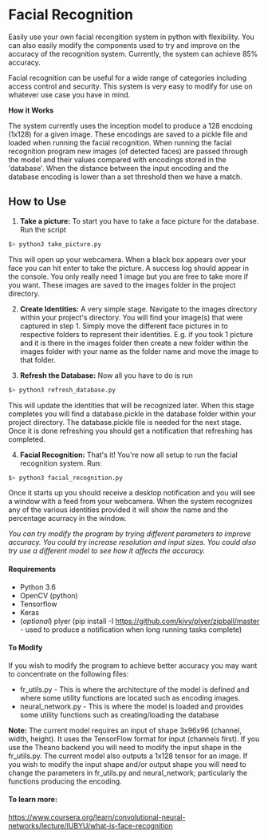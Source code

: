 # Facial Recognition

<!-- <img src="resources/facial-recognition-icon-100.png" alt="facial-recognition-icon"/> -->

Easily use your own facial recongition system in python with flexibility.
You can also easily modify the components used to try and improve on the
accuracy of the recognition system. Currently, the system can achieve 85% accuracy.

Facial recognition can be useful for a wide range of categories including
access control and security. This system is very easy to modify for use
on whatever use case you have in mind.

**How it Works**

The system currently uses the inception model to produce a 128 encdoing
(1x128) for a given image. These encodings are saved to a pickle file and
loaded when running the facial recognition. When running the facial recognition
program new images (of detected faces) are passed through the model and
their values compared with encodings stored in the 'database'. When the distance
between the input encoding and the database encoding is lower than a set threshold
then we have a match.


<!-- <img src="resources/face-numbers.png" alt="face-to-tensor" width="800" height="450"/> -->


## How to Use

1. **Take a picture:** To start you have to take a face picture for the database.
Run the script
```bash
$> python3 take_picture.py
```
This will open up your webcamera. When a black box appears over your face you
can hit enter to take the picture. A success log should appear in the console.
You only really need 1 image but you are free to take more if you want. These
images are saved to the images folder in the project directory.

2. **Create Identities:** A very simple stage. Navigate to the images directory
within your project's directory. You will find your image(s) that were captured
in step 1. Simply move the different face pictures in to respective folders to represent
their identities. E.g. if you took 1 picture and it is there in the images folder then
create a new folder within the images folder with your name as the folder name and move the
image to that folder.

3. **Refresh the Database:** Now all you have to do is run
```bash
$> python3 refresh_database.py
```
This will update the identities that will be recognized later. When this stage
completes you will find a database.pickle in the database folder within your
project directory. The database.pickle file is needed for the next stage.
Once it is done refreshing you should get a notification that refreshing has completed.

4. **Facial Recognition:** That's it! You're now all setup to run the facial recognition
system. Run:
```bash
$> python3 facial_recognition.py
```
Once it starts up you should receive a desktop notification and you will see a window
with a feed from your webcamera. When the system recognizes any of the various
identities provided it will show the name and the percentage acurracy in the window.

*You can try modify the program by trying different parameters to improve accuracy.
You could try increase resolution and input sizes. You could also try use a different model
to see how it affects the accuracy.*

#### Requirements

* Python 3.6
* OpenCV (python)
* Tensorflow
* Keras
* (*optional*) plyer (pip install -I https://github.com/kivy/plyer/zipball/master - used to produce a notification when long running tasks complete)

#### To Modify

If you wish to modify the program to achieve better accuracy you may want to concentrate on the following files:

* fr_utils.py - This is where the architecture of the model is defined and where some utility functions are located
 such as encoding images.
* neural_network.py - This is where the model is loaded and provides some utility functions such as creating/loading the database

**Note:**
The current model requires an input of shape 3x96x96 (channel, width, height).
It uses the TensorFlow format for input (channels first). If you use the Theano backend you will need to modify
the input shape in the fr_utils.py. The current model also outputs a 1x128 tensor for an image.
If you wish to modify the input shape and/or output shape you will need to change the
parameters in fr_utils.py and neural_network; particularly the functions producing the encoding.

#### To learn more:

https://www.coursera.org/learn/convolutional-neural-networks/lecture/lUBYU/what-is-face-recognition